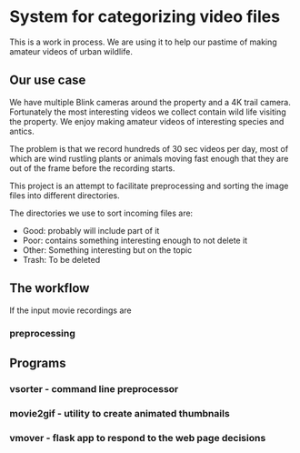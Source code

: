 # System for categorizing video files

This is a work in process.  We are using it to help our pastime of making 
amateur videos of urban wildlife.


## Our use case
We have multiple Blink cameras around the property and a 
4K trail camera. Fortunately the most interesting videos we
collect contain wild life visiting the property. We enjoy 
making amateur videos of interesting species and antics.

The problem is that we record hundreds of 30 sec videos per day,
most of which are wind rustling plants or animals moving fast enough
that they are out of the frame before the recording starts.

This project is an attempt to facilitate preprocessing and sorting the image files into different
directories.

The directories we use to sort incoming files are:
- Good: probably will include part of it
- Poor: contains something interesting enough to not delete it
- Other: Something interesting but on the topic
- Trash: To be deleted

## The workflow
If the input movie recordings are

### preprocessing


## Programs

### vsorter - command line preprocessor

### movie2gif - utility to create animated thumbnails

### vmover - flask app to respond to the web page decisions